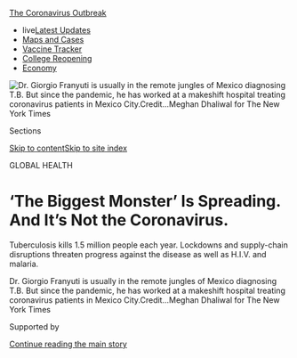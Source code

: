 <div id="app">

<div>

<div>

<div>

</div>

<div data-aria-hidden="false">

<div id="site-content" data-role="main">

<div>

<div class="css-1aor85t" style="opacity:0.000000001;z-index:-1;visibility:hidden">

<div class="css-1hqnpie">

<div class="css-epjblv">

<span class="css-17xtcya">[Health](/section/health)</span><span class="css-x15j1o">|</span><span class="css-fwqvlz">‘The
Biggest Monster’ Is Spreading. And It’s Not the
Coronavirus.</span>

</div>

<div class="css-k008qs">

<div class="css-1iwv8en">

<span class="css-18z7m18"></span>

<div>

</div>

</div>

<span class="css-1n6z4y">https://nyti.ms/33ha3cp</span>

<div class="css-1705lsu">

<div class="css-4xjgmj">

<div class="css-4skfbu" data-role="toolbar" data-aria-label="Social Media Share buttons, Save button, and Comments Panel with current comment count" data-testid="share-tools">

  - 
  - 
  - 
  - 
    
    <div class="css-6n7j50">
    
    </div>

  - 
  - 

</div>

</div>

</div>

</div>

</div>

</div>

<div id="NYT_TOP_BANNER_REGION" class="css-11qgg8s">

<div>

<div id="styln-prism-menu-1592847958612" class="section interactive-content interactive-size-medium css-1du2ztb">

<div class="css-17ih8de interactive-body">

<div id="scroll-container" class="css-1gj85ro">

[<span class="styln-title-wrap"><span class="css-1pje3qr">The
Coronavirus</span><span class="css-1pje3qr">
Outbreak</span></span>](https://www.nytimes.com/news-event/coronavirus?action=click&pgtype=Article&state=default&region=TOP_BANNER&context=storylines_menu)

  - <span class="css-kqxiym" data-emphasize="true">live</span>[Latest
    Updates](https://www.nytimes.com/2020/08/04/world/coronavirus-cases.html?action=click&pgtype=Article&state=default&region=TOP_BANNER&context=storylines_menu)
  - [Maps and
    Cases](https://www.nytimes.com/interactive/2020/us/coronavirus-us-cases.html?action=click&pgtype=Article&state=default&region=TOP_BANNER&context=storylines_menu)
  - [Vaccine
    Tracker](https://www.nytimes.com/interactive/2020/science/coronavirus-vaccine-tracker.html?action=click&pgtype=Article&state=default&region=TOP_BANNER&context=storylines_menu)
  - [College
    Reopening](https://www.nytimes.com/2020/08/02/us/covid-college-reopening.html?action=click&pgtype=Article&state=default&region=TOP_BANNER&context=storylines_menu)
  - [Economy](https://www.nytimes.com/live/2020/08/04/business/stock-market-today-coronavirus?action=click&pgtype=Article&state=default&region=TOP_BANNER&context=storylines_menu)

</div>

</div>

</div>

</div>

</div>

<div id="fullBleedHeaderContent">

<div class="css-n4ws9g">

![<span class="css-16f3y1r e13ogyst0" data-aria-hidden="true">Dr.
Giorgio Franyuti is usually in the remote jungles of Mexico diagnosing
T.B. But since the pandemic, he has worked at a makeshift hospital
treating coronavirus patients in Mexico
City.</span><span class="css-cnj6d5 e1z0qqy90" itemprop="copyrightHolder"><span class="css-1ly73wi e1tej78p0">Credit...</span><span><span>Meghan
Dhaliwal for The New York
Times</span></span></span>](https://static01.nyt.com/images/2020/08/04/science/00VIRUS-GLOBAL-franyuti1/merlin_174091377_bd123d23-7d76-4af5-b50f-3ea3a28ecc3f-articleLarge.jpg?quality=75&auto=webp&disable=upscale)

</div>

<div class="css-3z92zw">

<div class="css-6cn7ki">

<div class="NYTAppHideMasthead css-1bcu9v6 e1suatyy0">

<div class="section css-1o1qe8k e1suatyy2">

<div class="css-cu5p7t er09x8g0">

<div class="css-6n7j50">

</div>

<span class="css-1dv1kvn">Sections</span>

[Skip to content](#site-content)[Skip to site index](#site-index)

</div>

<div class="css-10698na e1huz5gh0">

</div>

</div>

</div>

GLOBAL HEALTH

<div class="css-3kdwtz ehdk2mb0">

# ‘The Biggest Monster’ Is Spreading. And It’s Not the Coronavirus.

</div>

Tuberculosis kills 1.5 million people each year. Lockdowns and
supply-chain disruptions threaten progress against the disease as well
as H.I.V. and malaria.

</div>

</div>

<div class="css-nwzfg5 e1gnum310">

<span class="css-1f9pvn2 health">Dr. Giorgio Franyuti is usually in the
remote jungles of Mexico diagnosing T.B. But since the pandemic, he has
worked at a makeshift hospital treating coronavirus patients in Mexico
City.</span><span class="css-cnj6d5 e1z0qqy90" itemprop="copyrightHolder"><span class="css-1ly73wi e1tej78p0">Credit...</span><span><span>Meghan
Dhaliwal for The New York Times</span></span></span>

</div>

<div id="sponsor-wrapper" class="css-1hyfx7x">

<div id="sponsor-slug" class="css-19vbshk">

Supported by

</div>

[Continue reading the main
story](#after-sponsor)

<div id="sponsor" class="ad sponsor-wrapper" style="text-align:center;height:100%;display:block">

</div>

<div id="after-sponsor">

</div>

</div>

<div class="css-1wx1auc e1gnum311">

<div class="css-18e8msd">

<div class="css-vp77d3 epjyd6m0">

<div class="css-1baulvz">

By [<span class="css-1baulvz last-byline" itemprop="name">Apoorva
Mandavilli</span>](https://www.nytimes.com/by/apoorva-mandavilli)

</div>

</div>

  - 
    
    <div class="css-ld3wwf e16638kd2">
    
    Aug. 3,
    2020
    
    </div>

  - 
    
    <div class="css-4xjgmj">
    
    <div class="css-d8bdto" data-role="toolbar" data-aria-label="Social Media Share buttons, Save button, and Comments Panel with current comment count" data-testid="share-tools">
    
      - 
      - 
      - 
      - 
        
        <div class="css-6n7j50">
        
        </div>
    
      - 
      - 
    
    </div>
    
    </div>

</div>

</div>

</div>

<div class="section meteredContent css-1r7ky0e" name="articleBody" itemprop="articleBody">

<div class="css-1fanzo5 StoryBodyCompanionColumn">

<div class="css-53u6y8">

It begins with a mild fever and malaise, followed by a painful cough and
shortness of breath. The infection prospers in crowds, spreading to
people in close reach. Containing an outbreak requires contact tracing,
as well as isolation and treatment of the sick for weeks or months.

This insidious disease has touched every part of the globe. It is
tuberculosis, the biggest infectious-disease killer worldwide, claiming
1.5 million lives each year.

Until this year, TB and its deadly allies, H.I.V. and malaria, were on
the run. The toll from each disease over the previous decade was at its
nadir in 2018, the last year for which data are available.

Yet now, as the coronavirus pandemic spreads around the world, consuming
global health resources, these perennially neglected adversaries are
making a comeback.

</div>

</div>

<div class="css-1fanzo5 StoryBodyCompanionColumn">

<div class="css-53u6y8">

“Covid-19 risks derailing all our efforts and taking us back to where we
were 20 years ago,” said Dr. Pedro L. Alonso, the director of the World
Health Organization’s global malaria program.

It’s not just that the coronavirus has diverted scientific attention
from TB, H.I.V. and malaria. The lockdowns, particularly across parts of
Africa, Asia and Latin America, have raised insurmountable barriers to
patients who must travel to obtain diagnoses or drugs, according to
interviews with more than two dozen public health officials, doctors and
patients worldwide.

Fear of the coronavirus and the shuttering of clinics have kept away
many patients struggling with H.I.V., TB and malaria, while restrictions
on air and sea travel have severely limited delivery of medications to
the hardest-hit regions.

About 80 percent of tuberculosis, H.I.V. and malaria programs worldwide
have [reported
disruptions](https://www.theglobalfund.org/en/covid-19/news/2020-06-17-global-fund-survey-majority-of-hiv-tb-and-malaria-programs-face-disruptions-as-a-result-of-covid-19/)
in services, and one in four people living with H.I.V. have reported
problems with gaining access to medications, according to U.N. AIDS.
Interruptions or delays in treatment may lead to drug resistance,
already a formidable problem in many countries.

</div>

</div>

<div class="css-79elbk" data-testid="photoviewer-wrapper">

<div class="css-z3e15g" data-testid="photoviewer-wrapper-hidden">

</div>

<div class="css-1a48zt4 ehw59r15" data-testid="photoviewer-children">

![<span class="css-16f3y1r e13ogyst0" data-aria-hidden="true">Benin was
the first country in West Africa to distribute mosquito nets to prevent
malaria despite the
pandemic.</span><span class="css-cnj6d5 e1z0qqy90" itemprop="copyrightHolder"><span class="css-1ly73wi e1tej78p0">Credit...</span><span>Yanick
Folly/Agence France-Presse — Getty
Images</span></span>](https://static01.nyt.com/images/2020/07/23/science/00VIRUS-GLOBAL6/merlin_172023063_d8d1e991-50c4-4988-a828-f4be5fb5b26e-articleLarge.jpg?quality=75&auto=webp&disable=upscale)

</div>

</div>

<div class="css-1fanzo5 StoryBodyCompanionColumn">

<div class="css-53u6y8">

In India, home to about [27
percent](https://www.who.int/tb/publications/global_report/gtbr2018_main_text_28Feb2019.pdf)of
the world’s TB cases, diagnoses have dropped [by nearly 75
percent](https://reports.nikshay.in/Reports/TBNotification) since the
pandemic began. In Russia, H.I.V. clinics have been [repurposed for
coronavirus](https://www.unaids.org/en/resources/presscentre/featurestories/2020/may/20200514_russian-federation-covid19)
testing.

</div>

</div>

<div class="css-1fanzo5 StoryBodyCompanionColumn">

<div class="css-53u6y8">

Malaria season has begun in West Africa, which has 90 percent of malaria
deaths in the world, but the normal strategies for prevention —
distribution of insecticide-treated bed nets and spraying with
pesticides — [have been
curtailed](https://www.who.int/emergencies/diseases/novel-coronavirus-2019/question-and-answers-hub/q-a-detail/malaria-and-the-covid-19-pandemic)
because of lockdowns.

According to one
[estimate](http://www.stoptb.org/assets/documents/news/Modeling%20Report_1%20May%202020_FINAL.pdf),
a three-month lockdown across different parts of the world and a gradual
return to normal over 10 months could result in an additional 6.3
million cases of tuberculosis<span class="css-8l6xbc evw5hdy0">
</span>and 1.4 million deaths from it.

A six-month disruption of antiretroviral therapy may lead to more
than[500,000 additional
deaths](https://www.who.int/news-room/detail/11-05-2020-the-cost-of-inaction-covid-19-related-service-disruptions-could-cause-hundreds-of-thousands-of-extra-deaths-from-hiv)
from illnesses related to H.I.V., according to the W.H.O. Another model
by the W.H.O. predicted that in the worst-case scenario, deaths from
malaria [could double
to 770,000](https://www.who.int/publications/i/item/the-potential-impact-of-health-service-disruptions-on-the-burden-of-malaria)
per year.

Several public health experts, some close to tears, warned that if the
current trends continue, the coronavirus is likely to set back years,
perhaps decades, of painstaking progress against TB, H.I.V. and malaria.

The Global Fund, a public-private partnership to fight these diseases,
estimates that mitigating this damage will [require at least $28.5
billion](https://www.theglobalfund.org/en/news/2020-06-24-global-fund-covid-19-report-deaths-from-hiv-tb-and-malaria-could-almost-double-in-12-months-unless-urgent-action-is-taken/),
a sum that is unlikely to
materialize.

## Delays in diagnosis

</div>

</div>

<div class="css-79elbk" data-testid="photoviewer-wrapper">

<div class="css-z3e15g" data-testid="photoviewer-wrapper-hidden">

</div>

<div class="css-1a48zt4 ehw59r15" data-testid="photoviewer-children">

<div class="css-1xdhyk6 erfvjey0">

<span class="css-1ly73wi e1tej78p0">Image</span>

<div class="css-zjzyr8">

<div data-testid="lazyimage-container" style="height:257.77777777777777px">

</div>

</div>

</div>

<span class="css-16f3y1r e13ogyst0" data-aria-hidden="true">With most
private clinics closed, patients with H.I.V., TB and malaria have few
places to go for the kind of medical care offered at this Doctors
Without Borders clinic in
Nairobi.</span><span class="css-cnj6d5 e1z0qqy90" itemprop="copyrightHolder"><span class="css-1ly73wi e1tej78p0">Credit...</span><span>Brian
Inganga/Associated Press</span></span>

</div>

</div>

<div class="css-1fanzo5 StoryBodyCompanionColumn">

<div class="css-53u6y8">

If history is any guide, the coronavirus’s impact on the poor will be
felt long after the pandemic is over. The socioeconomic crisis in
Eastern Europe in the early 1990s, for example, led to the highest rates
in the world of a kind of TB that was resistant to multiple drugs, a
dubious distinction the region holds even
today.

<div id="NYT_MAIN_CONTENT_1_REGION" class="css-9tf9ac">

<div>

<div id="styln-covid-updates-world" class="section interactive-content interactive-size-medium css-1ftcdic">

<div class="css-17ih8de interactive-body">

<div id="styln-briefing-block" data-asset-id="QXJ0aWNsZTpueXQ6Ly9hcnRpY2xlLzNhNGMwYWI5LWIwY2QtNWQwOS1hZTgwLTdjMGU3ZTA1OWQ2OA==">

<div class="briefing-block-header-section">

# [Latest Updates: Global Coronavirus Outbreak](https://www.nytimes.com/2020/08/04/world/coronavirus-cases.html?action=click&pgtype=Article&state=default&region=MAIN_CONTENT_1&context=storylines_live_updates)

<div class="briefing-block-ts">

Updated 2020-08-05T07:58:24.076Z

</div>

</div>

  - [As talks drag on, McConnell signals openness to jobless aid
    extension, and negotiators agree on a
    deadline.](https://www.nytimes.com/2020/08/04/world/coronavirus-cases.html?action=click&pgtype=Article&state=default&region=MAIN_CONTENT_1&context=storylines_live_updates#link-762df92)
  - [Novavax sees encouraging results from two studies of its
    experimental
    vaccine.](https://www.nytimes.com/2020/08/04/world/coronavirus-cases.html?action=click&pgtype=Article&state=default&region=MAIN_CONTENT_1&context=storylines_live_updates#link-1228a480)
  - [Mississippians must now wear masks in public, governor
    says.](https://www.nytimes.com/2020/08/04/world/coronavirus-cases.html?action=click&pgtype=Article&state=default&region=MAIN_CONTENT_1&context=storylines_live_updates#link-794484ed)

<div class="briefing-block-footer">

<div class="briefing-block-footer-meta">

[See more
updates](https://www.nytimes.com/2020/08/04/world/coronavirus-cases.html?action=click&pgtype=Article&state=default&region=MAIN_CONTENT_1&context=storylines_live_updates)

</div>

<div class="briefing-block-briefinglinks">

<span>More live coverage:</span>
[Markets](https://www.nytimes.com/live/2020/08/04/business/stock-market-today-coronavirus?action=click&pgtype=Article&state=default&region=MAIN_CONTENT_1&context=storylines_live_updates)

</div>

</div>

</div>

</div>

</div>

</div>

</div>

The starting point in this ruinous chain of events is a failure to
diagnose: The longer a person goes undiagnosed, and the later treatment
begins, the more likely an infectious disease is to spread, sicken and
kill.

For malaria, a short delay in diagnosis can swiftly turn fatal,
sometimes within just 36 hours of a spiking fever. “It’s one of those
diseases where we cannot afford to wait,” Dr. Alonso said.

Apprehensive about malaria’s rise in West Africa, the W.H.O. is now
considering giving entire populations antimalarial drugs — a strategy of
last resort used during the Ebola epidemic in West Africa and the Boko
Haram insurgency.

Across sub-Saharan Africa, fewer women are coming to clinics for H.I.V.
diagnosis. A six-month disruption in access to drugs that prevent
H.I.V.-positive pregnant women from passing the infection to their
babies in utero could [increase H.I.V. infections in
children](https://reliefweb.int/report/world/estimation-potential-impact-covid-19-responses-hiv-epidemic-analysis-using-goals-model)
by as much as 139 percent in Uganda and 162 percent in Malawi, according
to U.N. AIDS.

Diminishing diagnostic capacity may have the greatest effect on TB,
leading to dire consequences for households because, like the
coronavirus, the bacterium spreads most efficiently in indoor air and
among people in close contact.

Each person with TB can spread the disease to [another 15 individuals
over a
year](https://www.who.int/news-room/fact-sheets/detail/tuberculosis),
sharply raising the possibility of people infected while indoors
spreading it among their communities once lockdowns end. The prospect is
especially worrisome in densely populated places with high rates of TB,
such as the favelas of Rio de Janeiro or the townships of South Africa.

</div>

</div>

<div class="css-1fanzo5 StoryBodyCompanionColumn">

<div class="css-53u6y8">

“The more you leave undiagnosed and untreated, the more you will have
next year and the year after,” said Dr. Lucica Ditiu, who heads the Stop
TB Partnership, an international consortium of 1,700 groups fighting the
disease.

The infrastructure built to diagnose H.I.V. and TB has been a boon for
many countries grappling with the coronavirus. GeneXpert, the tool used
to detect genetic material from the TB bacteria and from H.I.V., can
also amplify RNA from the coronavirus for diagnosis.

But now most clinics are using the machines only to look for the
coronavirus. Prioritizing the coronavirus over TB is “very stupid from a
public health perspective,” Dr. Ditiu said. “You should actually be
smart and do both.”

In country after country, the pandemic has resulted in [sharp drops in
diagnoses](https://www.medrxiv.org/content/10.1101/2020.04.28.20079582v1)
of TB: a 70 percent decline in Indonesia, 50 percent in Mozambique and
[South
Africa](https://www.nicd.ac.za/wp-content/uploads/2020/05/Impact-of-Covid-19-interventions-on-TB-testing-in-South-Africa-10-May-2020.pdf),
and 20 percent in China, according to the
W.H.O.

</div>

</div>

<div class="css-79elbk" data-testid="photoviewer-wrapper">

<div class="css-z3e15g" data-testid="photoviewer-wrapper-hidden">

</div>

<div class="css-1a48zt4 ehw59r15" data-testid="photoviewer-children">

<div class="css-1xdhyk6 erfvjey0">

<span class="css-1ly73wi e1tej78p0">Image</span>

<div class="css-zjzyr8">

<div data-testid="lazyimage-container" style="height:257.77777777777777px">

</div>

</div>

</div>

<span class="css-16f3y1r e13ogyst0" data-aria-hidden="true">Dr. Giorgio
Franyuti said many patients with TB at a makeshift hospital in Mexico
City were being misdiagnosed with
Covid-19.</span><span class="css-cnj6d5 e1z0qqy90" itemprop="copyrightHolder"><span class="css-1ly73wi e1tej78p0">Credit...</span><span>Meghan
Dhaliwal for The New York Times</span></span>

</div>

</div>

<div class="css-1fanzo5 StoryBodyCompanionColumn">

<div class="css-53u6y8">

In late May in Mexico, as coronavirus infections climbed, TB diagnoses
recorded by the government [fell to 263
cases](https://www.gob.mx/salud/acciones-y-programas/direccion-general-de-epidemiologia-boletin-epidemiologico)
from 1,097 the same week last year.

Dr. Giorgio Franyuti, the executive director of Medical Impact, an
advocacy group based in Mexico, normally works in the country’s remote
jungles, diagnosing and treating TB in the Lacandon people. Unable to
travel there during the pandemic, he has worked at a makeshift army
hospital treating Covid-19 patients in Mexico City.

</div>

</div>

<div class="css-1fanzo5 StoryBodyCompanionColumn">

<div class="css-53u6y8">

There, he has seen nine patients with a sputum-filled cough —
characteristic of TB — that began months earlier but who were presumed
to have Covid-19. The patients later contracted the coronavirus in the
hospital and became seriously ill. At least four have died.

“Nobody is testing for TB at any facility,” he said. “The mind of
clinicians in Mexico, as well as decision makers, is stuck with
Covid-19.”

“TB is the biggest monster of them all. If we’re talking about deaths
and pandemics, 10 million cases a year,” he said, Covid doesn’t compare
yet to that toll.

India went into lockdown on March 24, and the government directed public
hospitals to focus on Covid-19. Many hospitals [shuttered outpatient
services](https://timesofindia.indiatimes.com/india/how-covid-war-is-hurting-indias-non-covid-patients/articleshow/74949121.cms)
for other diseases.

The impact on TB diagnoses was immediate: The [number of new
cases](https://reports.nikshay.in/Reports/TBNotification) recorded by
the Indian government between March 25 and June 19 was 60,486, compared
with 179,792 during the same period in 2019.

The pandemic is also shrinking the supply of diagnostic tests for these
killers as companies turn to making more expensive tests to detect the
coronavirus. Cepheid, the California-based manufacturer of TB diagnostic
tests, has pivoted to making tests for the coronavirus. Companies that
make diagnostic tests for malaria are doing the same, according to Dr.
Catharina Boehme, the chief executive of the Foundation for Innovative
New Diagnostics.

Coronavirus tests are much more lucrative, at about $10, compared with
18 cents for a rapid malaria test.

</div>

</div>

<div class="css-1fanzo5 StoryBodyCompanionColumn">

<div class="css-53u6y8">

These companies “have tremendous demand for Covid right now,” said Dr.
Madhukar Pai, the director of the McGill International TB Centre in
Montreal. “I can’t imagine diseases of poverty getting any attention in
this
space.”

## Treatment interruptions

</div>

</div>

<div class="css-79elbk" data-testid="photoviewer-wrapper">

<div class="css-z3e15g" data-testid="photoviewer-wrapper-hidden">

</div>

<div class="css-1a48zt4 ehw59r15" data-testid="photoviewer-children">

<div class="css-1xdhyk6 erfvjey0">

<span class="css-1ly73wi e1tej78p0">Image</span>

<div class="css-zjzyr8">

<div data-testid="lazyimage-container" style="height:263.5777777777778px">

</div>

</div>

</div>

<span class="css-16f3y1r e13ogyst0" data-aria-hidden="true">Thomas Wuoto
had to borrow H.I.V. medications from his wife and went without any for
10 days during the lockdown in Nairobi, putting him at risk of
developing drug
resistance. </span><span class="css-cnj6d5 e1z0qqy90" itemprop="copyrightHolder"><span class="css-1ly73wi e1tej78p0">Credit...</span><span>Khadija
Farah for The New York Times</span></span>

</div>

</div>

<div class="css-1fanzo5 StoryBodyCompanionColumn">

<div class="css-53u6y8">

The pandemic has hindered the availability of drugs for H.I.V., TB and
malaria worldwide by interrupting supply chains, diverting manufacturing
capacity and imposing physical barriers for patients who must travel to
distant clinics to pick up the medications.

And these shortages are forcing some patients to ration their
medications, endangering their health. In Indonesia, the official policy
is to provide a month’s supply of drugs at a time to H.I.V. patients,
but antiretroviral therapy has lately been hard to come by outside of
Jakarta.

Even in the city, some people are stretching a month’s supply to two,
said “Davi” Sepi Maulana Ardiansyah, an activist with the group Inti
Muda.

Mr. Ardiansyah has done so himself, although he knows it has jeopardized
his well-being. “This pandemic and this unavailability of the medicines
is really impacting our mental health and also our health,” he said.

During the lockdown in Nairobi, Thomas Wuoto, who has H.I.V., borrowed
antiretroviral pills from his wife, who also is infected. As a volunteer
educator for H.I.V., Mr. Wuoto knew only too well that he was risking
drug resistance by mixing or skipping medications. When he finally made
it to the Mbagathi County Hospital, he had gone 10 days without his
H.I.V. medicines, the first time since 2002 that he had missed his
therapy.

</div>

</div>

<div class="css-1fanzo5 StoryBodyCompanionColumn">

<div class="css-53u6y8">

People with H.I.V. and TB who skip medication are likely to get sicker
in the short term. In the long term, there’s an even more worrisome
consequence: a rise in drug-resistant forms of these diseases. Already
drug-resistant TB is such a threat that patients are closely monitored
during treatment — a practice that has mostly been suspended during the
pandemic.

According to the W.H.O., at least 121 countries have reported a drop in
TB patients visiting clinics since the pandemic began, threatening
hard-fought
gains.

<div id="NYT_MAIN_CONTENT_3_REGION" class="css-9tf9ac">

<div>

<div id="styln-prism-freeform-1594220623585" class="section interactive-content interactive-size-medium css-1ftcdic">

<div class="css-17ih8de interactive-body">

<div id="prism-freeform-block-85410" class="css-19mumt8" data-role="complementary" data-storyline="The Coronavirus Outbreak" data-truncated="true" tabindex="0">

<div class="css-a8d9oz">

<div class="css-eb027h">

[](https://www.nytimes.com/news-event/coronavirus?action=click&pgtype=Article&state=default&region=MAIN_CONTENT_3&context=storylines_faq)

### The Coronavirus Outbreak ›

#### Frequently Asked Questions

Updated August 4, 2020

  - #### I have antibodies. Am I now immune?
    
      - As of right now,[that seems likely, for at least several
        months.](https://www.nytimes.com/2020/07/22/health/covid-antibodies-herd-immunity.html?action=click&pgtype=Article&state=default&region=MAIN_CONTENT_3&context=storylines_faq)
        There have been frightening accounts of people suffering what
        seems to be a second bout of Covid-19. But experts say these
        patients may have a drawn-out course of infection, with the
        virus taking a slow toll weeks to months after initial exposure.
        People infected with the coronavirus typically
        [produce](https://www.nature.com/articles/s41586-020-2456-9)
        immune molecules called antibodies, which are [protective
        proteins made in response to an
        infection](https://www.nytimes.com/2020/05/07/health/coronavirus-antibody-prevalence.html?action=click&pgtype=Article&state=default&region=MAIN_CONTENT_3&context=storylines_faq)[.
        These antibodies
        may](https://www.nytimes.com/2020/05/07/health/coronavirus-antibody-prevalence.html?action=click&pgtype=Article&state=default&region=MAIN_CONTENT_3&context=storylines_faq)
        last in the body [only two to three
        months](https://www.nature.com/articles/s41591-020-0965-6),
        which may seem worrisome, but that’s perfectly normal after an
        acute infection subsides, said Dr. Michael Mina, an immunologist
        at Harvard University. It may be possible to get the coronavirus
        again, but it’s highly unlikely that it would be possible in a
        short window of time from initial infection or make people
        sicker the second time.

  - #### I’m a small-business owner. Can I get relief?
    
      - The [stimulus bills enacted in
        March](https://www.nytimes.com/article/small-business-loans-stimulus-grants-freelancers-coronavirus.html?action=click&pgtype=Article&state=default&region=MAIN_CONTENT_3&context=storylines_faq)
        offer help for the millions of American small businesses. Those
        eligible for aid are businesses and nonprofit organizations with
        fewer than 500 workers, including sole proprietorships,
        independent contractors and freelancers. Some larger companies
        in some industries are also eligible. The help being offered,
        which is being managed by the Small Business Administration,
        includes the Paycheck Protection Program and the Economic Injury
        Disaster Loan program. But lots of folks have [not yet seen
        payouts.](https://www.nytimes.com/interactive/2020/05/07/business/small-business-loans-coronavirus.html?action=click&pgtype=Article&state=default&region=MAIN_CONTENT_3&context=storylines_faq)
        Even those who have received help are confused: The rules are
        draconian, and some are stuck sitting on [money they don’t know
        how to
        use.](https://www.nytimes.com/2020/05/02/business/economy/loans-coronavirus-small-business.html?action=click&pgtype=Article&state=default&region=MAIN_CONTENT_3&context=storylines_faq)
        Many small-business owners are getting less than they expected
        or [not hearing anything at
        all.](https://www.nytimes.com/2020/06/10/business/Small-business-loans-ppp.html?action=click&pgtype=Article&state=default&region=MAIN_CONTENT_3&context=storylines_faq)

  - #### What are my rights if I am worried about going back to work?
    
      - Employers have to provide [a safe
        workplace](https://www.osha.gov/SLTC/covid-19/standards.html)
        with policies that protect everyone equally. [And if one of your
        co-workers tests positive for the coronavirus, the
        C.D.C.](https://www.nytimes.com/article/coronavirus-money-unemployment.html?action=click&pgtype=Article&state=default&region=MAIN_CONTENT_3&context=storylines_faq)
        has said that [employers should tell their
        employees](https://www.cdc.gov/coronavirus/2019-ncov/community/guidance-business-response.html)
        -- without giving you the sick employee’s name -- that they may
        have been exposed to the virus.

  - #### Should I refinance my mortgage?
    
      - [It could be a good
        idea,](https://www.nytimes.com/article/coronavirus-money-unemployment.html?action=click&pgtype=Article&state=default&region=MAIN_CONTENT_3&context=storylines_faq)
        because mortgage rates have [never been
        lower.](https://www.nytimes.com/2020/07/16/business/mortgage-rates-below-3-percent.html?action=click&pgtype=Article&state=default&region=MAIN_CONTENT_3&context=storylines_faq)
        Refinancing requests have pushed mortgage applications to some
        of the highest levels since 2008, so be prepared to get in line.
        But defaults are also up, so if you’re thinking about buying a
        home, be aware that some lenders have tightened their standards.

  - #### What is school going to look like in September?
    
      - It is unlikely that many schools will return to a normal
        schedule this fall, requiring the grind of [online
        learning](https://www.nytimes.com/2020/06/05/us/coronavirus-education-lost-learning.html?action=click&pgtype=Article&state=default&region=MAIN_CONTENT_3&context=storylines_faq),
        [makeshift child
        care](https://www.nytimes.com/2020/05/29/us/coronavirus-child-care-centers.html?action=click&pgtype=Article&state=default&region=MAIN_CONTENT_3&context=storylines_faq)
        and [stunted
        workdays](https://www.nytimes.com/2020/06/03/business/economy/coronavirus-working-women.html?action=click&pgtype=Article&state=default&region=MAIN_CONTENT_3&context=storylines_faq)
        to continue. California’s two largest public school districts —
        Los Angeles and San Diego — said on July 13, that [instruction
        will be remote-only in the
        fall](https://www.nytimes.com/2020/07/13/us/lausd-san-diego-school-reopening.html?action=click&pgtype=Article&state=default&region=MAIN_CONTENT_3&context=storylines_faq),
        citing concerns that surging coronavirus infections in their
        areas pose too dire a risk for students and teachers. Together,
        the two districts enroll some 825,000 students. They are the
        largest in the country so far to abandon plans for even a
        partial physical return to classrooms when they reopen in
        August. For other districts, the solution won’t be an
        all-or-nothing approach. [Many
        systems](https://bioethics.jhu.edu/research-and-outreach/projects/eschool-initiative/school-policy-tracker/),
        including the nation’s largest, New York City, are devising
        [hybrid
        plans](https://www.nytimes.com/2020/06/26/us/coronavirus-schools-reopen-fall.html?action=click&pgtype=Article&state=default&region=MAIN_CONTENT_3&context=storylines_faq)
        that involve spending some days in classrooms and other days
        online. There’s no national policy on this yet, so check with
        your municipal school system regularly to see what is happening
        in your
community.

<div id="styln-survey-component-85410" class="styln-survey-component" data-surveyname="faq" data-surveystoryline="coronavirus">

</div>

</div>

<div class="css-6mllg9">

</div>

<div class="css-pmm6ed">

<span class="css-5gimkt"></span>

</div>

</div>

</div>

</div>

</div>

</div>

</div>

“This is really difficult to digest,” Dr. Ditiu said. “It took a lot of
work to arrive where we are. We were not at the peak of the mountain,
but we were away from the base. But then an avalanche came and pushed us
back to the bottom.”

The lockdowns in many places were imposed so swiftly that drug stocks
were rapidly depleted. Mexico already had expired drugs in its supply,
but that problem has been [exacerbated by the
pandemic](https://www.reuters.com/article/us-health-coronavirus-lgbt-aids/no-medicine-no-food-coronavirus-restrictions-amplify-health-risks-to-lgbt-people-with-hiv-idUSKBN22W28G),
according to Dr. Franyuti.

In Brazil, H.I.V. and TB drugs are purchased and distributed by the
ministry of health. But the coronavirus is racing through the country,
and distribution of these treatments has become increasingly difficult
as health care workers try to cope with the pandemic’s toll.

“It’s a big logistical challenge to have municipalities have higher
stock so they can supply,” said Dr. Betina Durovni, a senior scientist
at the Fiocruz Foundation, a research institute in
Brazil.

</div>

</div>

<div class="css-79elbk" data-testid="photoviewer-wrapper">

<div class="css-z3e15g" data-testid="photoviewer-wrapper-hidden">

</div>

<div class="css-1a48zt4 ehw59r15" data-testid="photoviewer-children">

<div class="css-1xdhyk6 erfvjey0">

<span class="css-1ly73wi e1tej78p0">Image</span>

<div class="css-zjzyr8">

<div data-testid="lazyimage-container" style="height:257.77777777777777px">

</div>

</div>

</div>

<span class="css-16f3y1r e13ogyst0" data-aria-hidden="true">Some
coronavirus patients in Tabatinga, Brazil, are airlifted to Manaus,
about 1,000 miles away, for treatment, but many more are
missed.</span><span class="css-cnj6d5 e1z0qqy90" itemprop="copyrightHolder"><span class="css-1ly73wi e1tej78p0">Credit...</span><span>Bruno
Kelly/Reuters</span></span>

</div>

</div>

<div class="css-1fanzo5 StoryBodyCompanionColumn">

<div class="css-53u6y8">

Even if governments are prepared, with some help from big aid agencies,
to buy drugs months in advance, the global supply may soon run out.

The pandemic has severely restricted international transport, hindering
the availability not just of chemical ingredients and raw materials, but
also of packaging supplies.

“The disruption of supply chains is really something that worries me —
for H.I.V., for TB, for malaria,” said Dr. Carlos del Rio, chair of the
scientific advisory board of the President’s Emergency Plan for AIDS
Relief.

The hype over chloroquine as a potential treatment for the coronavirus
has led to hoarding of the drug in some countries like Myanmar,
depleting its global stocks.

More than 80 percent of the global supply of antiretroviral drugs comes
from just eight Indian companies. The cost of these alone [could rise by
$225
million](https://www.unaids.org/en/resources/presscentre/pressreleaseandstatementarchive/2020/june/20200622_availability-and-cost-of-antiretroviral-medicines)
per year because of shortfalls in supplies and work force, transport
disruptions and currency fluctuations, according to U.N. AIDS.

There is also a real risk that Indian companies will turn to more
profitable medicines, or will not be able to meet the global demand
because migrant workers have deserted cities as the coronavirus spreads.

The Indian government may even decide [not to export TB
medicines](https://theprint.in/health/india-could-ban-export-of-anti-tb-drugs-as-lockdown-hits-production/406119/),
saving its supply for its own citizens.

</div>

</div>

<div class="css-1fanzo5 StoryBodyCompanionColumn">

<div class="css-53u6y8">

“We’re very dependent on a few key developers or manufacturers for all
of the drugs around the world, and that needs to be diversified,” said
Dr. Meg Doherty, who directs H.I.V. programs at the W.H.O. “If you had
more locally developed drug depots or drug manufacturers, it would be
closer to the point of need.”

Aid organizations and governments are trying to mitigate some of the
damage by stretching supplies and stockpiling medications. In June, the
W.H.O. changed[its
recommendation](https://www.who.int/news-room/detail/15-06-2020-who-urges-countries-to-enable-access-to-fully-oral-drug-resistant-tb-treatment-regimens)
for treatment of drug-resistant TB. Instead of 20 months of injections,
patients may now take pills for nine to 11 months. The change means
patients don’t have to travel to clinics, increasingly closed by
lockdowns.

More than half of 144 countries surveyed by the W.H.O. said they have
opted to give patients H.I.V. drugs sufficient to last for at least
three months — six months, in the case of a few countries like South
Sudan — in order to limit their trips to hospitals. But it’s unclear how
successful those efforts have been.

In some countries, such as the Philippines, advocacy groups have set up
depots for patients to pick up antiretroviral pills or arrange to [drop
them off at patients’
homes](https://www.unaids.org/en/resources/presscentre/featurestories/2020/april/20200408_philippines).

In a few nations, like South Africa, most patients already pick up
medications from community centers rather than from hospitals, said Dr.
Salim S. Abdool Karim, a global health expert in South Africa and the
chair of a government advisory committee on Covid-19. “That has been an
important advantage in a way.”

## ‘What are we not doing right?’

</div>

</div>

<div class="css-79elbk" data-testid="photoviewer-wrapper">

<div class="css-z3e15g" data-testid="photoviewer-wrapper-hidden">

</div>

<div class="css-1a48zt4 ehw59r15" data-testid="photoviewer-children">

<div class="css-1xdhyk6 erfvjey0">

<span class="css-1ly73wi e1tej78p0">Image</span>

<div class="css-zjzyr8">

<div data-testid="lazyimage-container" style="height:580px">

</div>

</div>

</div>

<span class="css-16f3y1r e13ogyst0" data-aria-hidden="true">The Sally
Mugabe Central Hospital in Harare, where Dr. Tapiwa Mungofa works, has
closed its outpatient department, where TB and H.I.V. patients received
their
medications.</span><span class="css-cnj6d5 e1z0qqy90" itemprop="copyrightHolder"><span class="css-1ly73wi e1tej78p0">Credit...</span><span>Cynthia
R. Matonhodze for The New York Times</span></span>

</div>

</div>

<div class="css-1fanzo5 StoryBodyCompanionColumn">

<div class="css-53u6y8">

The pandemic has exposed deep fissures in the health care systems of
many countries.

In Zimbabwe, staffs in public hospitals were working reduced shifts even
before the pandemic, because the government could not afford to pay
their full salaries. Some hospitals like the Sally Mugabe Central
Hospital in Harare — which was [operating at half
capacity](https://www.newsday.co.zw/2020/02/sally-mugabe-hospital-operating-at-45-capacity/)
because of water shortages and other problems — have since closed their
outpatient departments, where TB and H.I.V. patients received their
medications.

</div>

</div>

<div class="css-1fanzo5 StoryBodyCompanionColumn">

<div class="css-53u6y8">

“Hospitals are functioning in an emergency mode,” said Dr. Tapiwa
Mungofa, a physician at the Sally Mugabe Hospital.

The situation is no better in KwaZulu-Natal, which has the highest
prevalence of H.I.V. in South Africa. Dr. Zolelwa Sifumba was a teenager
when she saw images of skeletal patients dying of AIDS. Over the past
few years in KwaZulu-Natal, she is again seeing patients with full-blown
AIDS.

“We’re seeing people come in at the stage where they’re kind of on
death’s door,” she said. “What are we not doing right?”

Some remote parts of the world are being decimated by the coronavirus —
but their very remoteness makes the pandemic’s impact on these other big
infectious killers impossible to measure.

The town of Tabatinga in Amazonas, the biggest state in Brazil, is more
than 1,000 miles from the closest city with an I.C.U., Manaus. The
government has been using airplanes to transport coronavirus patients to
Manaus, but many cases are being missed, said Dr. Marcelo
Cordeiro-Santos, a researcher at the Tropical Medicine Foundation in
Manaus.

Hospitals are giving chloroquine to people with Covid-19, at the
recommendation of the Brazilian ministry of health, even though evidence
now suggests it does not help and may even be harmful.

Chloroquine is also a crucial malaria medicine, and its indiscriminate
use now may lead to resistance to the drug, Dr. Cordeiro-Santos warned —
with possibly dire consequences for those infected in the future. But he
also said it’s possible that widespread distribution of chloroquine may
help protect residents of Amazonas from malaria.

</div>

</div>

<div class="css-1fanzo5 StoryBodyCompanionColumn">

<div class="css-53u6y8">

Other experts said they hope the coronavirus pandemic brings some silver
linings.

Aid agencies have long recommended that countries buy drugs in bulk and
provide several months’ supply at a time to their citizens. Some
governments are considering doing so now for H.I.V., according to Dr.
Doherty at the W.H.O.

Health care providers are also embracing video and phone calls to
counsel and treat patients, which many people find far easier than
traveling to distant clinics.

“Sometimes systems are tough to change,” said Dr. del Rio, “but I think
there’s nothing better than a crisis to change the system, right?”

*Lynsey Chutel contributed reporting from
Johannesburg.*

</div>

</div>

<div class="css-79elbk" data-testid="photoviewer-wrapper">

<div class="css-z3e15g" data-testid="photoviewer-wrapper-hidden">

</div>

<div class="css-1a48zt4 ehw59r15" data-testid="photoviewer-children">

<div class="css-1xdhyk6 erfvjey0">

<span class="css-1ly73wi e1tej78p0">Image</span>

<div class="css-zjzyr8">

<div data-testid="lazyimage-container" style="height:257.77777777777777px">

</div>

</div>

</div>

<span class="css-16f3y1r e13ogyst0" data-aria-hidden="true">Some remote
areas in Brazil are being decimated by the coronavirus — but their
remoteness makes the impact on other big infectious killers impossible
to
measure. </span><span class="css-cnj6d5 e1z0qqy90" itemprop="copyrightHolder"><span class="css-1ly73wi e1tej78p0">Credit...</span><span>Tarso
Sarraf/Agence France-Presse — Getty Images</span></span>

</div>

</div>

</div>

<div>

</div>

<div>

</div>

<div>

</div>

<div>

<div id="bottom-wrapper" class="css-1ede5it">

<div id="bottom-slug" class="css-l9onyx">

Advertisement

</div>

[Continue reading the main
story](#after-bottom)

<div id="bottom" class="ad bottom-wrapper" style="text-align:center;height:100%;display:block;min-height:90px">

</div>

<div id="after-bottom">

</div>

</div>

</div>

</div>

</div>

## Site Index

<div>

</div>

## Site Information Navigation

  - [© <span>2020</span> <span>The New York Times
    Company</span>](https://help.nytimes.com/hc/en-us/articles/115014792127-Copyright-notice)

<!-- end list -->

  - [NYTCo](https://www.nytco.com/)
  - [Contact
    Us](https://help.nytimes.com/hc/en-us/articles/115015385887-Contact-Us)
  - [Work with us](https://www.nytco.com/careers/)
  - [Advertise](https://nytmediakit.com/)
  - [T Brand Studio](http://www.tbrandstudio.com/)
  - [Your Ad
    Choices](https://www.nytimes.com/privacy/cookie-policy#how-do-i-manage-trackers)
  - [Privacy](https://www.nytimes.com/privacy)
  - [Terms of
    Service](https://help.nytimes.com/hc/en-us/articles/115014893428-Terms-of-service)
  - [Terms of
    Sale](https://help.nytimes.com/hc/en-us/articles/115014893968-Terms-of-sale)
  - [Site
    Map](https://spiderbites.nytimes.com)
  - [Help](https://help.nytimes.com/hc/en-us)
  - [Subscriptions](https://www.nytimes.com/subscription?campaignId=37WXW)

</div>

</div>

</div>

</div>
